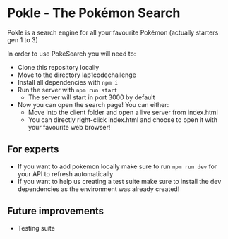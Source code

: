 # Pokle - The Pokémon Search
Pokle is a search engine for all your favourite Pokémon (actually starters gen 1 to 3)

In order to use PokèSearch you will need to: 
- Clone this repository locally
- Move to the directory lap1codechallenge
- Install all dependencies with `npm i`
- Run the server with `npm run start`
    - The server will start in port 3000 by default
- Now you can open the search page! You can either: 
    - Move into the client folder and open a live server from index.html
    - You can directly right-click index.html and choose to open it with your favourite web browser!


## For experts
- If you want to add pokemon locally make sure to run `npm run dev` for your API to refresh automatically
- If you want to help us creating a test suite make sure to install the dev dependencies as the environment was already created!

## Future improvements 
- Testing suite



